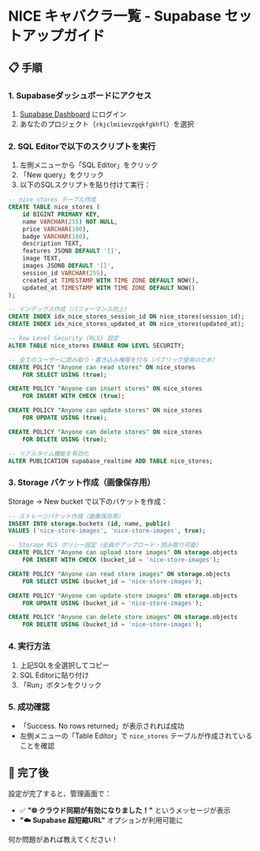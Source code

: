 # NICE キャバクラ一覧 - Supabase セットアップガイド

## 📋 **手順**

### **1. Supabaseダッシュボードにアクセス**
1. [Supabase Dashboard](https://supabase.com/dashboard) にログイン
2. あなたのプロジェクト（`rkjclmiievzgqkfgkhfl`）を選択

### **2. SQL Editorで以下のスクリプトを実行**
1. 左側メニューから「SQL Editor」をクリック
2. 「New query」をクリック
3. 以下のSQLスクリプトを貼り付けて実行：

```sql
-- nice_stores テーブル作成
CREATE TABLE nice_stores (
    id BIGINT PRIMARY KEY,
    name VARCHAR(255) NOT NULL,
    price VARCHAR(100),
    badge VARCHAR(100),
    description TEXT,
    features JSONB DEFAULT '[]',
    image TEXT,
    images JSONB DEFAULT '[]',
    session_id VARCHAR(255),
    created_at TIMESTAMP WITH TIME ZONE DEFAULT NOW(),
    updated_at TIMESTAMP WITH TIME ZONE DEFAULT NOW()
);

-- インデックス作成（パフォーマンス向上）
CREATE INDEX idx_nice_stores_session_id ON nice_stores(session_id);
CREATE INDEX idx_nice_stores_updated_at ON nice_stores(updated_at);

-- Row Level Security (RLS) 設定
ALTER TABLE nice_stores ENABLE ROW LEVEL SECURITY;

-- 全てのユーザーに読み取り・書き込み権限を付与（パブリック使用のため）
CREATE POLICY "Anyone can read stores" ON nice_stores
    FOR SELECT USING (true);

CREATE POLICY "Anyone can insert stores" ON nice_stores
    FOR INSERT WITH CHECK (true);

CREATE POLICY "Anyone can update stores" ON nice_stores
    FOR UPDATE USING (true);

CREATE POLICY "Anyone can delete stores" ON nice_stores
    FOR DELETE USING (true);

-- リアルタイム機能を有効化
ALTER PUBLICATION supabase_realtime ADD TABLE nice_stores;
```

### **3. Storage バケット作成（画像保存用）**
Storage → New bucket で以下のバケットを作成：

```sql
-- ストレージバケット作成（画像保存用）
INSERT INTO storage.buckets (id, name, public) 
VALUES ('nice-store-images', 'nice-store-images', true);

-- Storage RLS ポリシー設定（全員がアップロード・読み取り可能）
CREATE POLICY "Anyone can upload store images" ON storage.objects
    FOR INSERT WITH CHECK (bucket_id = 'nice-store-images');

CREATE POLICY "Anyone can read store images" ON storage.objects
    FOR SELECT USING (bucket_id = 'nice-store-images');

CREATE POLICY "Anyone can update store images" ON storage.objects
    FOR UPDATE USING (bucket_id = 'nice-store-images');

CREATE POLICY "Anyone can delete store images" ON storage.objects
    FOR DELETE USING (bucket_id = 'nice-store-images');
```

### **4. 実行方法**
1. 上記SQLを全選択してコピー
2. SQL Editorに貼り付け
3. 「Run」ボタンをクリック

### **5. 成功確認**
- 「Success. No rows returned」が表示されれば成功
- 左側メニューの「Table Editor」で `nice_stores` テーブルが作成されていることを確認

## 🚀 **完了後**

設定が完了すると、管理画面で：
- ✅ **"🌐 クラウド同期が有効になりました！"** というメッセージが表示
- **"☁️ Supabase 超短縮URL"** オプションが利用可能に

何か問題があれば教えてください！ 